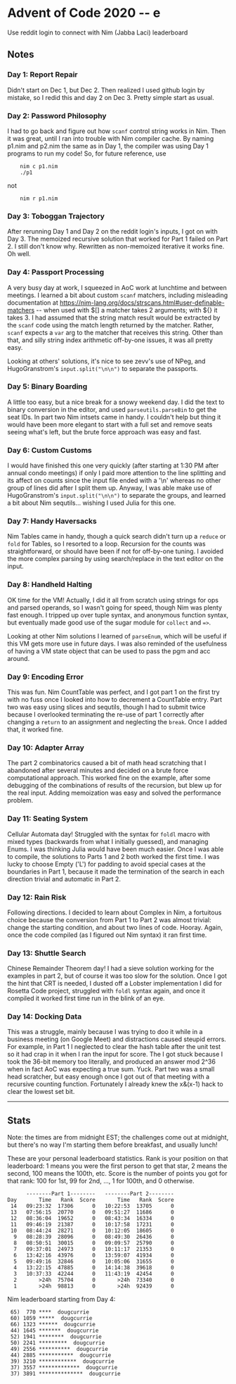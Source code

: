 # Advent of Code 2020 -- e

Use reddit login to connect with Nim (Jabba Laci) leaderboard

## Notes

### Day 1: Report Repair ###

Didn't start on Dec 1, but Dec 2. Then realized I used github login by mistake,
so I redid this and day 2 on Dec 3. Pretty simple start as usual.

### Day 2: Password Philosophy ###

I had to go back and figure out how `scanf` control string works in Nim. Then it
was great, until I ran into trouble with Nim compiler cache. By naming p1.nim
and p2.nim the same as in Day 1, the compiler was using Day 1 programs to run my
code! So, for future reference, use
```
    nim c p1.nim
    ./p1
```
not
```
    nim r p1.nim
```

### Day 3: Toboggan Trajectory ###

After rerunning Day 1 and Day 2 on the reddit login's inputs, I got on with Day
3. The memoized recursive solution that worked for Part 1 failed on Part 2. I
still don't know why. Rewritten as non-memoized iterative it works fine. Oh
well.

### Day 4: Passport Processing ###

A very busy day at work, I squeezed in AoC work at lunchtime and between meetings.
I learned a bit about custom `scanf` matchers, including misleading documentation
at https://nim-lang.org/docs/strscans.html#user-definable-matchers -- when used
with $[] a matcher takes 2 arguments; with ${} it takes 3. I had assumed that the
string match result would be extracted by the `scanf` code using the match length
returned by the matcher. Rather, `scanf` expects a `var` arg to the matcher that
receives this string. Other than that, and silly string index arithmetic
off-by-one issues, it was all pretty easy.

Looking at others' solutions, it's nice to see zevv's use of NPeg, and
HugoGranstrom's `input.split("\n\n")` to separate the passports.

### Day 5: Binary Boarding ###

A little too easy, but a nice break for a snowy weekend day. I did the text to
binary conversion in the editor, and used `parseutils.parseBin` to get the seat
IDs. In part two Nim intsets came in handy. I couldn't help but thing it would
have been more elegant to start with a full set and remove seats seeing what's
left, but the brute force approach was easy and fast.

### Day 6: Custom Customs ###

I would have finished this one very quickly (after starting at 1:30 PM after
annual condo meetings) if only I paid more attention to the line splitting and
its affect on counts since the input file ended with a '\n' whereas no other
group of lines did after I split them up. Anyway, I was able make use of
HugoGranstrom's `input.split("\n\n")` to separate the groups, and learned a bit
about Nim sequtils... wishing I used Julia for this one.

### Day 7: Handy Haversacks ###

Nim Tables came in handy, though a quick search didn't turn up a `reduce` or
`fold` for Tables, so I resorted to a loop. Recursion for the counts was
straightforward, or should have been if not for off-by-one tuning. I avoided
the more complex parsing by using search/replace in the text editor on the input.

### Day 8: Handheld Halting ###

OK time for the VM! Actually, I did it all from scratch using strings for ops
and parsed operands, so I wasn't going for speed, though Nim was plenty fast
enough. I tripped up over tuple syntax, and anonymous function syntax, but
eventually made good use of the sugar module for `collect` and `=>`.

Looking at other Nim solutions I learned of `parseEnum`, which will be useful
if this VM gets more use in future days. I was also reminded of the usefulness
of having a VM state object that can be used to pass the pgm and acc around.

### Day 9: Encoding Error ###

This was fun. Nim CountTable was perfect, and I got part 1 on the first try with
no fuss once I looked into how to decrement a CountTable entry. Part two was
easy using slices and sequtils, though I had to submit twice because I overlooked
terminating the re-use of part 1 correctly after changing a `return` to an
assignment and neglecting the `break`. Once I added that, it worked fine.

### Day 10: Adapter Array ###

The part 2 combinatorics caused a bit of math head scratching that I abandoned
after several minutes and decided on a brute force computational approach.
This worked fine on the example, after some debugging of the combinations of
results of the recursion, but blew up for the real input. Adding memoization
was easy and solved the performance problem.

### Day 11: Seating System ###

Cellular Automata day! Struggled with the syntax for `foldl` macro with mixed
types (backwards from what I initially guessed), and managing Enums. I was
thinking Julia would have been much easier. Once I was able to compile,
the solutions to Parts 1 and 2 both worked the first time. I was lucky to
choose Empty ('L') for padding to avoid special cases at the boundaries in
Part 1, because it made the termination of the search in each direction
trivial and automatic in Part 2.

### Day 12: Rain Risk ###

Following directions. I decided to learn about Complex in Nim, a fortuitous
choice because the conversion from Part 1 to Part 2 was almost trivial: change
the starting condition, and about two lines of code. Hooray. Again, once the
code compiled (as I figured out Nim syntax) it ran first time.

### Day 13: Shuttle Search ###

Chinese Remainder Theorem day! I had a sieve solution working for the examples
in part 2, but of course it was too slow for the solution. Once I got the hint
that CRT is needed, I dusted off a Lobster implementation I did for Rosetta
Code project, struggled with `foldl` syntax again, and once it compiled it
worked first time run in the blink of an eye.

### Day 14: Docking Data ###

This was a struggle, mainly because I was trying to doo it while in a business
meeting (on Google Meet) and distractions caused steupid errors. For example,
in Part 1 I neglected to clear the hash table after the unit test so it had
crap in it when I ran the input for score. The I got stuck because I took the
36-bit memory too literally, and produced an answer mod 2^36 when in fact AoC
was expecting a true sum. Yuck. Part two was a small head scratcher, but easy
enough once I got out of that meeting with a recursive counting function.
Fortunately I already knew the x&(x-1) hack to clear the lowest set bit.

---

## Stats

Note: the times are from midnight EST; the challenges come out at midnight, but there's no way I'm starting them before breakfast, and usually lunch!

These are your personal leaderboard statistics. Rank is your position on that leaderboard: 1 means you were the first person to get that star, 2 means the second, 100 means the 100th, etc. Score is the number of points you got for that rank: 100 for 1st, 99 for 2nd, ..., 1 for 100th, and 0 otherwise.

```
      --------Part 1--------   --------Part 2--------
Day       Time   Rank  Score       Time   Rank  Score
 14   09:23:32  17306      0   10:22:53  13705      0
 13   07:56:15  20770      0   09:51:27  11686      0
 12   08:36:04  19652      0   08:43:34  16334      0
 11   09:46:19  21387      0   10:17:58  17231      0
 10   08:44:24  28271      0   10:12:05  18605      0
  9   08:28:39  28096      0   08:49:30  26436      0
  8   08:50:51  30015      0   09:09:57  25790      0
  7   09:37:01  24973      0   10:11:17  21353      0
  6   13:42:16  43976      0   13:59:07  41934      0
  5   09:49:16  32846      0   10:05:06  31655      0
  4   13:22:15  47885      0   14:14:38  39618      0
  3   10:37:33  42244      0   11:43:19  42454      0
  2       >24h  75704      0       >24h  73340      0
  1       >24h  98813      0       >24h  92439      0
  ```

  Nim leaderboard starting from Day 4:

```
 65)  770 ****  dougcurrie
 60) 1059 *****  dougcurrie
 66) 1323 ******  dougcurrie
 44) 1645 *******  dougcurrie
 52) 1941 ********  dougcurrie
 50) 2241 *********  dougcurrie
 49) 2556 **********  dougcurrie
 44) 2885 ***********  dougcurrie
 39) 3210 ************  dougcurrie
 37) 3557 *************  dougcurrie
 37) 3891 **************  dougcurrie
 ```
